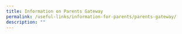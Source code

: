 ```yaml
---
title: Information on Parents Gateway
permalink: /useful-links/information-for-parents/parents-gateway/
description: ""
---
```


